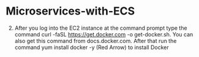 # Microservices-with-ECS
2.	After you log into the EC2 instance at the command prompt type the command curl -faSL https://get.docker.com -o get-docker.sh. You can also get this command from docs.docker.com. After that run the command yum install docker -y (Red Arrow) to install Docker
